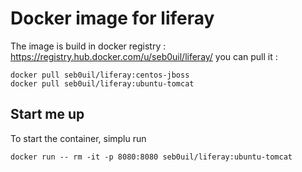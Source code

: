 # Docker image for liferay

The image is build in docker registry : https://registry.hub.docker.com/u/seb0uil/liferay/
you can pull it :
```
docker pull seb0uil/liferay:centos-jboss
docker pull seb0uil/liferay:ubuntu-tomcat
```

## Start me up
To start the container, simplu run
```
docker run -- rm -it -p 8080:8080 seb0uil/liferay:ubuntu-tomcat
```
